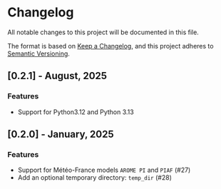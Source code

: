 # Changelog

All notable changes to this project will be documented in this file.

The format is based on [Keep a Changelog](https://keepachangelog.com/en/1.0.0/), and this project adheres to [Semantic Versioning](https://semver.org/spec/v2.0.0.html).

## [0.2.1] - August, 2025

### Features

* Support for Python3.12 and Python 3.13

## [0.2.0] - January, 2025

### Features

* Support for Météo-France models `AROME PI` and `PIAF` (#27)
* Add an optional temporary directory: `temp_dir` (#28)
